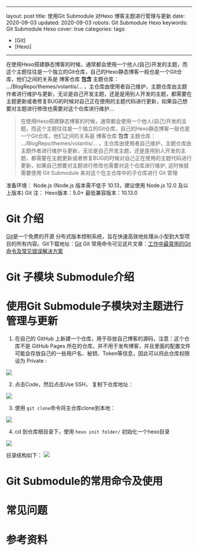 ----
layout: post
title: 使用Git Submodule 对Hexo 博客主题进行管理与更新
date: 2020-09-03
updated: 2020-09-03
robots: Git Submodule Hexo
keywords: Git Submodule Hexo
cover: true
categories:
tags:
 - [Git]
 - [Hexo]
----

在使用Hexo搭建静态博客的时候，通常都会使用一个他人(自己)开发的主题，而这个主题往往是一个独立的Git仓库，自己的Hexo静态博客一般也是一个Git仓库，他们之间的关系是 博客仓库 **包含** 主题仓库： .../BlogRepo/themes/volantis/...  ，主仓库由使用者自己维护，主题仓库由主题作者进行维护与更新，无论是自己开发主题，还是是用别人开发的主题，都需要在主题更新或者修复BUG的时候对自己正在使用的主题代码进行更新，如果自己想要对主题进行修改也需要对这个仓库进行维护...


<!-- more -->

> 在使用Hexo搭建静态博客的时候，通常都会使用一个他人(自己)开发的主题，而这个主题往往是一个独立的Git仓库，自己的Hexo静态博客一般也是一个Git仓库，他们之间的关系是 博客仓库 **包含** 主题仓库： .../BlogRepo/themes/volantis/...  ，主仓库由使用者自己维护，主题仓库由主题作者进行维护与更新，无论是自己开发主题，还是是用别人开发的主题，都需要在主题更新或者修复BUG的时候对自己正在使用的主题代码进行更新，如果自己想要对主题进行修改也需要对这个仓库进行维护, 这时候就需要使用 Git Submodule 来对这个在主仓库中的子仓库进行 Git 管理
> 

准备环境：
Node.js (Node.js 版本需不低于 10.13，建议使用 Node.js 12.0 及以上版本)
Git
注：
Hexo版本：5.0+	最低兼容版本：10.13.0

# Git 介绍
[Git](https://git-scm.com/)是一个免费的开源 分布式版本控制系统，旨在快速高效地处理从小型到大型项目的所有内容。Git下载地址：[Git](https://git-scm.com/)
Git 常用命令可见这片文章：[工作中最常用的Git命令及常见错误解决方案](https://www.extingstudio.com/2019/09/10/2019-09-10-The_Most%20Commonly_Used_Git_Command_At_Work/)

# Git 子模块 Submodule介绍

# 使用Git Submodule子模块对主题进行管理与更新
1. 在自己的 GitHub 上新建一个仓库，用于存放自己博客的源码，注意：这个仓库不是 GitHub Pages 所在的仓库，并不用于发布博客，并且里面的配置文件可能会存放自己的一些用户名、秘钥、Token等信息，因此可以将此仓库权限设为 Private :


![](https://es-blogimg.oss-cn-hangzhou.aliyuncs.com/img/post/20200903202924.png?x-oss-process=style/Post)

2. 点击Code，然后点击Use SSH， 复制下仓库地址：


![](https://es-blogimg.oss-cn-hangzhou.aliyuncs.com/img/post/20200903204116.png?x-oss-process=style/Post)

3. 使用 `git clone`命令将主仓库clone到本地：

![](https://es-blogimg.oss-cn-hangzhou.aliyuncs.com/img/post/20200903204749.png?x-oss-process=style/Post)

4. cd 到仓库根目录下，使用 `hexo init folder/` 初始化一个hexo目录

![](https://es-blogimg.oss-cn-hangzhou.aliyuncs.com/img/post/20200903205318.png?x-oss-process=style/Post)

目录结构如下：
![](https://es-blogimg.oss-cn-hangzhou.aliyuncs.com/img/post/20200903205627.png?x-oss-process=style/Post)

# Git Submodule的常用命令及使用


# 常见问题

# 参考资料